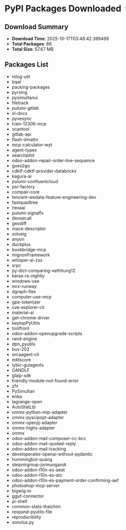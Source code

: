 # PyPI Packages Downloaded

## Download Summary
- **Download Time**: 2025-10-17T03:48:42.399498
- **Total Packages**: 86
- **Total Size**: 57.67 MB

## Packages List
- mlog-util
- bqat
- packing-packages
- pyrxing
- pysimultanui
- filetrack
- pulumi-gitlab
- xl-docx
- pyvesync
- train-12306-mcp
- scantool
- gitlab-api
- flash-dmattn
- mcp-calculator-wyt
- agent-types
- searchpilot
- odoo-addon-repair-order-line-sequence
- goes2go
- cdktf-cdktf-provider-databricks
- kagura-ai
- pulumi-confluentcloud
- psr-factory
- compair-core
- tencent-wedata-feature-engineering-dev
- fastquadtree
- nexaai
- pulumi-signalfx
- densecall
- geodiff
- mace-descriptor
- solveig
- anyon
- duckplus
- bookbridge-mcp
- mignonFramework
- whisper-ai-zxs
- srpc
- py-dict-comparing-xethhung12
- keras-rs-nightly
- windows-use
- mrx-runway
- dgraph-flex
- computer-use-mcp
- gpe-tokenizer
- cve-explorer-cli
- material-ai
- get-chrome-driver
- keytopPyUtils
- toolfront
- odoo-addon-openupgrade-scripts
- rand-engine
- dpn_pyutils
- bus-202
- orcaagent-cli
- editscore
- lybic-guiagents
- GANDLF
- glaip-sdk
- friendly-module-not-found-error
- zfx
- PySimultan
- enka
- lagrange-open
- AutoStatLib
- ommx-python-mip-adapter
- ommx-pyscipopt-adapter
- ommx-openjij-adapter
- ommx-highs-adapter
- ommx
- odoo-addon-mail-composer-cc-bcc
- odoo-addon-mail-quoted-reply
- odoo-addon-mail-tracking
- developeralex-openai-without-pydantic
- hummingbot-quang
- sleipnirgroup-jormungandr
- odoo-addon-l10n-es-aeat
- odoo-addon-l10n-es-atc
- odoo-addon-l10n-es-payment-order-confirming-aef
- photoshop-mcp-server
- bigwig-io
- gguf-connector
- pi-shell
- common-stats-thaichim
- rexpand-pyutils-file
- reproducibility
- sonolus.py
